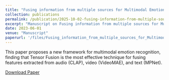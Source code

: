 ```yaml
---
title: "Fusing information from multiple sources for Multimodal Emotion Recognition"
collection: publications
permalink: /publication/2025-10-02-fusing-information-from-multiple-sources
excerpt: "Manuscript on Fusing information from multiple sources for Multimodal Emotion Recognition."
date: 2023-06-01
venue: "Manuscript"
paperurl: '/files/Fusing_information_from_multiple_sources_for_Multimodal_Emotion_Recognition.pdf' 
---
```


This paper proposes a new framework for multimodal emotion recognition, finding that Tensor Fusion is the most effective technique for fusing features extracted from audio (CLAP), video (VideoMAE), and text (MPNet).

[Download Paper](/files/Fusing_information_from_multiple_sources_for_Multimodal_Emotion_Recognition.pdf)